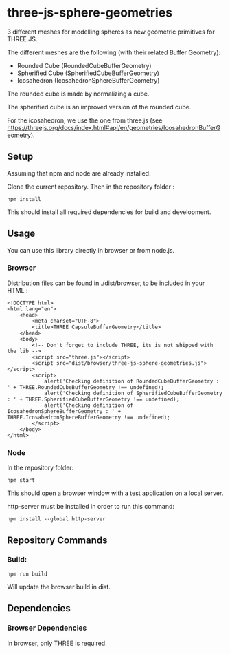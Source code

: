 # three-js-sphere-geometries
3 different meshes for modelling spheres as new geometric primitives for THREE.JS.

The different meshes are the following (with their related Buffer Geometry):
* Rounded Cube (RoundedCubeBufferGeometry)
* Spherified Cube (SpherifiedCubeBufferGeometry)
* Icosahedron (IcosahedronSphereBufferGeometry)

The rounded cube is made by normalizing a cube.

The spherified cube is an improved version of the rounded cube.

For the icosahedron, we use the one from three.js (see https://threejs.org/docs/index.html#api/en/geometries/IcosahedronBufferGeometry).


## Setup
Assuming that npm and node are already installed.

Clone the current repository. Then in the repository folder :

```
npm install
```

This should install all required dependencies for build and development.

## Usage
You can use this library directly in browser or from node.js.

### Browser
Distribution files can be found in ./dist/browser, to be included in your HTML :

```
<!DOCTYPE html>
<html lang="en">
    <head>
        <meta charset="UTF-8">
        <title>THREE CapsuleBufferGeometry</title>
    </head>
    <body>
        <!-- Don't forget to include THREE, its is not shipped with the lib -->
        <script src="three.js"></script>
        <script src="dist/browser/three-js-sphere-geometries.js"></script>
        <script>
            alert('Checking definition of RoundedCubeBufferGeometry : ' + THREE.RoundedCubeBufferGeometry !== undefined);
            alert('Checking definition of SpherifiedCubeBufferGeometry : ' + THREE.SpherifiedCubeBufferGeometry !== undefined);
            alert('Checking definition of IcosahedronSphereBufferGeometry : ' + THREE.IcosahedronSphereBufferGeometry !== undefined);
        </script>
    </body>
</html>
```

### Node
In the repository folder:

```
npm start
```

This should open a browser window with a test application on a local server.

http-server must be installed in order to run this command:

```
npm install --global http-server
```

## Repository Commands
### Build:

```
npm run build
```

Will update the browser build in dist.

## Dependencies
### Browser Dependencies
In browser, only THREE is required.